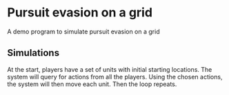 # Pursuit evasion on a grid

A demo program to simulate pursuit evasion on a grid

## Simulations

At the start, players have a set of units with initial starting
locations.  The system will query for actions from all the players.
Using the chosen actions, the system will then move each unit.  Then
the loop repeats.
